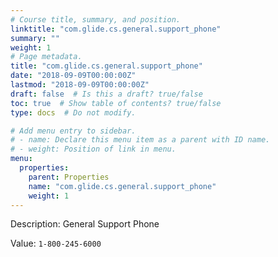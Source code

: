 ```yaml
---
# Course title, summary, and position.
linktitle: "com.glide.cs.general.support_phone"
summary: ""
weight: 1
# Page metadata.
title: "com.glide.cs.general.support_phone"
date: "2018-09-09T00:00:00Z"
lastmod: "2018-09-09T00:00:00Z"
draft: false  # Is this a draft? true/false
toc: true  # Show table of contents? true/false
type: docs  # Do not modify.

# Add menu entry to sidebar.
# - name: Declare this menu item as a parent with ID name.
# - weight: Position of link in menu.
menu:
  properties:
    parent: Properties
    name: "com.glide.cs.general.support_phone"
    weight: 1
---
```


Description: General Support Phone


Value: `1-800-245-6000`